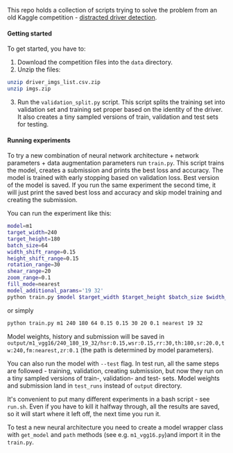 This repo holds a collection of scripts trying to solve the problem from an old Kaggle competition - [distracted driver detection](https://www.kaggle.com/c/state-farm-distracted-driver-detection/data). 

#### Getting started

To get started, you have to:
 1. Download the competition files into the `data` directory.
 2. Unzip the files:
 ```bash
unzip driver_imgs_list.csv.zip
unzip imgs.zip
```
3. Run the `validation_split.py` script. This script splits the training set into validation set and training set proper based on the identity of the driver. It also creates a tiny sampled versions of train, validation and test sets for testing.

#### Running experiments
To try a new combination of neural network architecture + network parameters + data augmentation parameters run `train.py`.  This script trains the model, creates a submission and prints the best loss and accuracy. The model is trained with early stopping based on validation loss. Best version of the model is saved. If you run the same experiment the second time, it will just print the saved best loss and accuracy and skip model training and creating the submission.

You can run the experiment like this:
```bash
model=m1
target_width=240
target_height=180
batch_size=64
width_shift_range=0.15
height_shift_range=0.15
rotation_range=30
shear_range=20
zoom_range=0.1
fill_mode=nearest
model_additional_params='19 32'
python train.py $model $target_width $target_height $batch_size $width_shift_range $height_shift_range $rotation_range $shear_range $zoom_range $fill_mode $model_additional_params
```
or simply
```bash
python train.py m1 240 180 64 0.15 0.15 30 20 0.1 nearest 19 32
```

Model weights, history and submission will be saved in `output/m1_vgg16/240_180_19_32/hsr:0.15,wsr:0.15,rr:30,th:180,sr:20.0,tw:240,fm:nearest,zr:0.1`
(the path is determined by model parameters).

You can also run the model with `--test` flag. In test run, all the same steps are followed - training, validation, creating submission, but now they run on a tiny sampled versions of train-, validation- and test- sets. Model weights and submission land in `test_runs` instead of `output` directory.

It's convenient to put many different experiments in a bash script - see `run.sh`. Even if you have to kill it halfway through, all the results are saved, so it will start where it left off, the next time you run it. 

To test a new neural architecture you need to create a model wrapper class with `get_model` and `path` methods (see e.g. `m1_vgg16.py`)and import it in the `train.py`.
